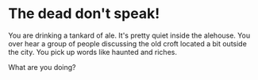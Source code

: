 # The dead don't speak&excl;

You are drinking a tankard of ale. It's pretty quiet inside the alehouse.
You over hear a group of people discussing the old croft located a bit outside the city. You pick up words like haunted and riches.

What are you doing?

<!-- _Ask the bartender_
_Join the group in the diskussion_
 -->
